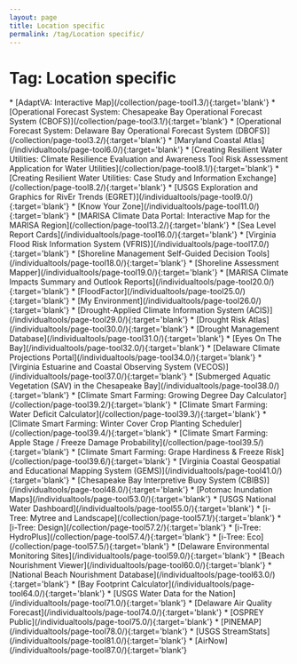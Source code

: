 ```yaml
---
layout: page
title: Location specific
permalink: /tag/Location specific/
---
```

<h1>Tag: Location specific</h1>
* [AdaptVA: Interactive Map](/collection/page-tool1.3/){:target='blank'}
* [Operational Forecast System: Chesapeake Bay Operational Forecast System (CBOFS)](/collection/page-tool3.1/){:target='blank'}
* [Operational Forecast System: Delaware Bay Operational Forecast System (DBOFS)](/collection/page-tool3.2/){:target='blank'}
* [Maryland Coastal Atlas](/individualtools/page-tool6.0/){:target='blank'}
* [Creating Resilient Water Utilities: Climate Resilience Evaluation and Awareness Tool Risk Assessment Application for Water Utilities](/collection/page-tool8.1/){:target='blank'}
* [Creating Resilient Water Utilities: Case Study and Information Exchange](/collection/page-tool8.2/){:target='blank'}
* [USGS Exploration and Graphics for RivEr Trends (EGRET)](/individualtools/page-tool9.0/){:target='blank'}
* [Know Your Zone](/individualtools/page-tool11.0/){:target='blank'}
* [MARISA Climate Data Portal: Interactive Map for the MARISA Region](/collection/page-tool13.2/){:target='blank'}
* [Sea Level Report Cards](/individualtools/page-tool16.0/){:target='blank'}
* [Virginia Flood Risk Information System (VFRIS)](/individualtools/page-tool17.0/){:target='blank'}
* [Shoreline Management Self-Guided Decision Tools](/individualtools/page-tool18.0/){:target='blank'}
* [Shoreline Assessment Mapper](/individualtools/page-tool19.0/){:target='blank'}
* [MARISA Climate Impacts Summary and Outlook Reports](/individualtools/page-tool20.0/){:target='blank'}
* [FloodFactor](/individualtools/page-tool25.0/){:target='blank'}
* [My Environment](/individualtools/page-tool26.0/){:target='blank'}
* [Drought-Applied Climate Information System (ACIS)](/individualtools/page-tool29.0/){:target='blank'}
* [Drought Risk Atlas](/individualtools/page-tool30.0/){:target='blank'}
* [Drought Management Database](/individualtools/page-tool31.0/){:target='blank'}
* [Eyes On The Bay](/individualtools/page-tool32.0/){:target='blank'}
* [Delaware Climate Projections Portal](/individualtools/page-tool34.0/){:target='blank'}
* [Virginia Estuarine and Coastal Observing System (VECOS)](/individualtools/page-tool37.0/){:target='blank'}
* [Submerged Aquatic Vegetation (SAV) in the Chesapeake Bay](/individualtools/page-tool38.0/){:target='blank'}
* [Climate Smart Farming: Growing Degree Day Calculator](/collection/page-tool39.2/){:target='blank'}
* [Climate Smart Farming: Water Deficit Calculator](/collection/page-tool39.3/){:target='blank'}
* [Climate Smart Farming: Winter Cover Crop Planting Scheduler](/collection/page-tool39.4/){:target='blank'}
* [Climate Smart Farming: Apple Stage / Freeze Damage Probability](/collection/page-tool39.5/){:target='blank'}
* [Climate Smart Farming: Grape Hardiness & Freeze Risk](/collection/page-tool39.6/){:target='blank'}
* [Virginia Coastal Geospatial and Educational Mapping System (GEMS)](/individualtools/page-tool41.0/){:target='blank'}
* [Chesapeake Bay Interpretive Buoy System (CBIBS)](/individualtools/page-tool48.0/){:target='blank'}
* [Potomac Inundation Maps](/individualtools/page-tool53.0/){:target='blank'}
* [USGS National Water Dashboard](/individualtools/page-tool55.0/){:target='blank'}
* [i-Tree: Mytree and Landscape](/collection/page-tool57.1/){:target='blank'}
* [i-Tree: Design](/collection/page-tool57.2/){:target='blank'}
* [i-Tree: HydroPlus](/collection/page-tool57.4/){:target='blank'}
* [i-Tree:  Eco](/collection/page-tool57.5/){:target='blank'}
* [Delaware Environmental Monitoring Sites](/individualtools/page-tool59.0/){:target='blank'}
* [Beach Nourishment Viewer](/individualtools/page-tool60.0/){:target='blank'}
* [National Beach Nourishment Database](/individualtools/page-tool63.0/){:target='blank'}
* [Bay Footprint Calculator](/individualtools/page-tool64.0/){:target='blank'}
* [USGS Water Data for the Nation](/individualtools/page-tool71.0/){:target='blank'}
* [Delaware Air Quality Forecast](/individualtools/page-tool74.0/){:target='blank'}
* [OSPREY Public](/individualtools/page-tool75.0/){:target='blank'}
* [PINEMAP](/individualtools/page-tool78.0/){:target='blank'}
* [USGS StreamStats](/individualtools/page-tool81.0/){:target='blank'}
* [AirNow](/individualtools/page-tool87.0/){:target='blank'}
